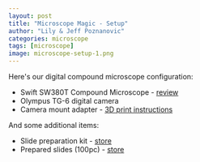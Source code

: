 ```yaml
---
layout: post
title: "Microscope Magic - Setup"
author: "Lily & Jeff Poznanovic"
categories: microscope
tags: [microscope]
image: microscope-setup-1.png
---
```


Here's our digital compound microscope configuration:

* Swift SW380T Compound Microscope - [review](https://www.microbehunter.com/swift-sw380t/) 
* Olympus TG-6 digital camera
* Camera mount adapter - [3D print instructions](https://www.printables.com/model/228927-microscope-adapter-for-olympus-tg-6/files)

And some additional items:

* Slide preparation kit - [store](https://www.amazon.com/gp/aw/d/B0194AHV6C?ref=ppx_pt2_mob_b_prod_image&th=1)
* Prepared slides (100pc) - [store](https://www.amazon.com/dp/B0836SH17X?psc=1&smid=A33I0L8VH0H3MS&ref_=chk_typ_quicklook_titleToDp)

